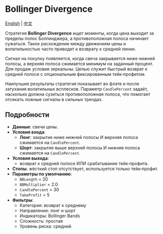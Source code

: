 # Bollinger Divergence
[English](README.md) | [中文](README_cn.md)

Стратегия **Bollinger Divergence** ищет моменты, когда цена выходит за пределы
полос Боллинджера, а противоположная полоса начинает сужаться. Такое
расхождение между движением цены и волатильностью часто приводит к возврату к
средней линии.

Сигнал на покупку появляется, когда свеча закрывается ниже нижней полосы, а
верхняя полоса сжимается минимум на заданный процент. Для продаж условия
зеркальны. Целью служит быстрый возврат к средней полосе с опциональным
фиксированным тейк‑профитом.

Наилучшие результаты стратегия показывает во флэте и после затухания волатильных
всплесков. Параметр `CandlePercent` задаёт, насколько должна сузиться
противоположная полоса, что помогает отсекать ложные сигналы в сильных трендах.

## Подробности
- **Данные**: свечи цены.
- **Условия входа**:
  - **Лонг**: закрытие ниже нижней полосы И верхняя полоса сжимается на `CandlePercent`.
  - **Шорт**: закрытие выше верхней полосы И нижняя полоса сжимается на `CandlePercent`.
- **Условия выхода**:
  - возврат к средней полосе ИЛИ срабатывание тейк‑профита.
- **Стопы**: жёсткий стоп отсутствует, используется только тейк‑профит.
- **Параметры по умолчанию**:
  - `BBLength` = 20
  - `BBMultiplier` = 2.0
  - `CandlePercent` = 30
  - `TakeProfit` = 5
- **Фильтры**:
  - Категория: возврат к среднему
  - Направление: лонг и шорт
  - Индикаторы: Bollinger Bands
  - Сложность: простая
  - Уровень риска: средний
